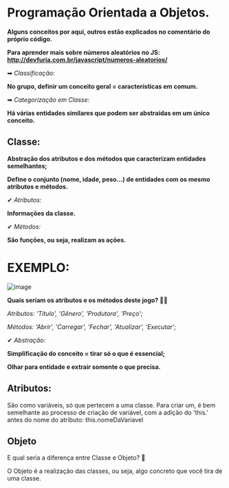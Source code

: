 # Programação Orientada a Objetos.

**Alguns conceitos por aqui, outros estão explicados no comentário do próprio código.**

**Para aprender mais sobre números aleatórios no JS: http://devfuria.com.br/javascript/numeros-aleatorios/**

➡ _Classificação:_

**No grupo, definir um conceito geral = características em comum.**
  
➡ _Categorização em Classe:_

**Há várias entidades similares que podem ser abstraídas em um único conceito.**

## Classe:

**Abstração dos atributos e dos métodos que caracterizam entidades semelhantes;** 
    
**Define o conjunto (nome, idade, peso...) de entidades com os mesmo atributos e métodos.**
      
 ✔ _Atributos:_
 
   **Informações da classe.**
        
 ✔ _Métodos:_
 
   **São funções, ou seja, realizam as ações.**
        
  # EXEMPLO: 
         
 ![image](https://user-images.githubusercontent.com/89320151/174496767-6afc1a42-d613-473e-824c-62dfb4cf2fa5.png)
              
  **Quais seriam os atributos e os métodos deste jogo? 🤨🤔**
  
  _Atributos: 'Título', 'Gênero', 'Produtora', 'Preço';_
  
  _Métodos: 'Abrir', 'Carregar', 'Fechar', 'Atualizar', 'Executar';_
  
  ✔ _Abstração:_
  
   **Simplificação do conceito = tirar só o que é essencial;**
   
   **Olhar para entidade e extrair somente o que precisa.**
   
  ## Atributos:

São como variáveis, só que pertecem a uma classe. Para criar um, é bem semelhante ao processo de criação de variável, com a adição do 'this.' antes do nome do atributo:
this.nomeDaVariavel 

## Objeto

E qual seria a diferença entre Classe e Objeto? 🤔

O Objeto é a realização das classes, ou seja, algo concreto que você tira de uma classe.
